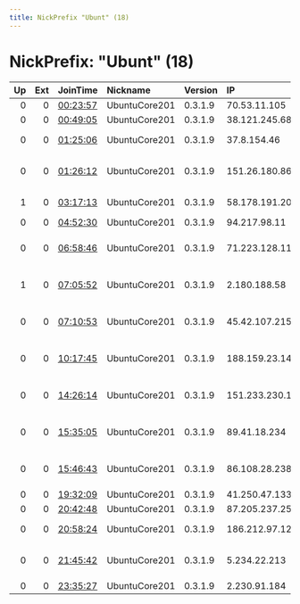 ```yaml
---
title: NickPrefix "Ubunt" (18)
---
```


# NickPrefix: "Ubunt" (18)

|   Up |   Ext | JoinTime                                                                                            | Nickname      | Version   | IP              | AS                                       | CC   |   ORp |   Dirp | OS    | Contact   |   eFamMembers |
|-----:|------:|:----------------------------------------------------------------------------------------------------|:--------------|:----------|:----------------|:-----------------------------------------|:-----|------:|-------:|:------|:----------|--------------:|
|    0 |     0 | [00:23:57](https://metrics.torproject.org/rs.html#details/A6262FD437A49117A7ED55F6A34A2465811A0796) | UbuntuCore201 | 0.3.1.9   | 70.53.11.105    | Bell Canada                              | ca   | 35545 |      0 | Linux | None      |             1 |
|    0 |     0 | [00:49:05](https://metrics.torproject.org/rs.html#details/7BF5FE324CE731E73E6924C9995001BB2695F145) | UbuntuCore201 | 0.3.1.9   | 38.121.245.68   | BRAVO TELECOM                            | ca   | 45469 |      0 | Linux | None      |             1 |
|    0 |     0 | [01:25:06](https://metrics.torproject.org/rs.html#details/C388075D01D2921C4D2BAFB1FB1A1831EAEE2DD5) | UbuntuCore201 | 0.3.1.9   | 37.8.154.46     | Vladivostokskaya Set LTD                 | ru   | 44751 |      0 | Linux | None      |             1 |
|    0 |     0 | [01:26:12](https://metrics.torproject.org/rs.html#details/E1D0A32E28A8444D3E82CDFD1CD985DCE3C9018E) | UbuntuCore201 | 0.3.1.9   | 151.26.180.86   | Wind Telecomunicazioni SpA               | it   | 46361 |      0 | Linux | None      |             1 |
|    1 |     0 | [03:17:13](https://metrics.torproject.org/rs.html#details/33A65F360B028D3D1DC10C993950E8E90CFBE9EA) | UbuntuCore201 | 0.3.1.9   | 58.178.191.203  | Primus Telecommunications                | au   | 44163 |      0 | Linux | None      |             1 |
|    0 |     0 | [04:52:30](https://metrics.torproject.org/rs.html#details/325F675020ADFA8F46C9DBBF58A5D08B88A1897D) | UbuntuCore201 | 0.3.1.9   | 94.217.98.11    | Vodafone GmbH                            | de   | 41745 |      0 | Linux | None      |             1 |
|    0 |     0 | [06:58:46](https://metrics.torproject.org/rs.html#details/84422B09B6034A73D4BF7852A02CC43A8FB4948C) | UbuntuCore201 | 0.3.1.9   | 71.223.128.114  | Qwest Communications Company, LLC        | us   | 38426 |      0 | Linux | None      |             1 |
|    1 |     0 | [07:05:52](https://metrics.torproject.org/rs.html#details/83E7199214597BBF7405B7F1A3D5449BB0F6F66F) | UbuntuCore201 | 0.3.1.9   | 2.180.188.58    | Information Technology Company ITC       | ir   | 34921 |      0 | Linux | None      |             1 |
|    0 |     0 | [07:10:53](https://metrics.torproject.org/rs.html#details/7862976BB49015D419D947247437C3DD3107C3F5) | UbuntuCore201 | 0.3.1.9   | 45.42.107.215   | DISTRIBUTEL COMMUNICATIONS LTD.          | ca   | 42359 |      0 | Linux | None      |             1 |
|    0 |     0 | [10:17:45](https://metrics.torproject.org/rs.html#details/181DB71342AFFB0B8336DC7DC73FE52E52EE84F8) | UbuntuCore201 | 0.3.1.9   | 188.159.23.142  | Neda Gostar Saba Data Transfer Company P | ir   | 35573 |      0 | Linux | None      |             1 |
|    0 |     0 | [14:26:14](https://metrics.torproject.org/rs.html#details/86BDC5D34EA71E9F222B20E443200505666C685F) | UbuntuCore201 | 0.3.1.9   | 151.233.230.149 | PJSC Fars Telecommunication Company      | ir   | 33617 |      0 | Linux | None      |             1 |
|    0 |     0 | [15:35:05](https://metrics.torproject.org/rs.html#details/6C6B4AE0A83CC368D2EAFEC5E2F4DFFF5E55B9C4) | UbuntuCore201 | 0.3.1.9   | 89.41.18.234    | Neda Gostar Saba Data Transfer Company P | ir   | 33387 |      0 | Linux | None      |             1 |
|    0 |     0 | [15:46:43](https://metrics.torproject.org/rs.html#details/54E5085031A5CD2F314759A1758E0077C58F1B6F) | UbuntuCore201 | 0.3.1.9   | 86.108.28.238   | Jordan Data Communications Company LLC   | jo   | 37937 |      0 | Linux | None      |             1 |
|    0 |     0 | [19:32:09](https://metrics.torproject.org/rs.html#details/76EF79A60BCC6DB1F38397944E3E55D6E0AFFFD9) | UbuntuCore201 | 0.3.1.9   | 41.250.47.133   | MT-MPLS                                  | ma   | 37465 |      0 | Linux | None      |             1 |
|    0 |     0 | [20:42:48](https://metrics.torproject.org/rs.html#details/FC149F1ADC1C2EDABE4496E4B32C732C4C24A9E7) | UbuntuCore201 | 0.3.1.9   | 87.205.237.250  | Netia SA                                 | pl   | 32789 |      0 | Linux | None      |             1 |
|    0 |     0 | [20:58:24](https://metrics.torproject.org/rs.html#details/410E26D9E7A6AB85DA84E7382691EE62C3314116) | UbuntuCore201 | 0.3.1.9   | 186.212.97.121  | TELEFNICA BRASIL S.A                     | br   | 37430 |      0 | Linux | None      |             1 |
|    0 |     0 | [21:45:42](https://metrics.torproject.org/rs.html#details/BEFB8C6CFBDFA4BA632C64A5C58E56503950D496) | UbuntuCore201 | 0.3.1.9   | 5.234.22.213    | Iran Telecommunication Company PJS       | ir   | 34761 |      0 | Linux | None      |             1 |
|    0 |     0 | [23:35:27](https://metrics.torproject.org/rs.html#details/95A73C02B278B23CF84488D777E4817E16587E06) | UbuntuCore201 | 0.3.1.9   | 2.230.91.184    | Fastweb                                  | it   | 33713 |      0 | Linux | None      |             1 |
